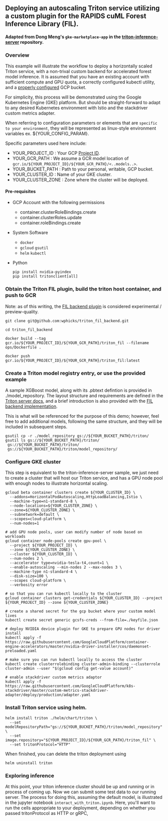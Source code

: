 ## Deploying an autoscaling Triton service utilizing a custom plugin for the RAPIDS cuML Forest Inference Library (FIL).
#### Adapted from Dong Meng's `gke-marketplace-app` in the [triton-inference-server](https://github.com/triton-inference-server/server/tree/master/deploy/gke-marketplace-app) repository. 

### Overview
This example will illustrate the workflow to deploy a horizontally scaled Triton service, with a non-trival custom
backend for accelerated forest model inference. It is assumed that you have an existing account with sufficient compute
and GPU quota, a correctly configured kubectl utility, and a [properly configured](https://github.com/rapidsai/cloud-ml-examples/blob/main/mlflow/docker_environment/DetailedConfig.md#create-a-storage-bucket-and-attach-your-service-account) GCP bucket.

For simplicity, this process will be demonstrated using the Google Kubernetes Engine (GKE) platform. But should be
straight-forward to adapt to any desired Kubernetes environment with Istio and the stackdriver custom metrics adapter.

When referring to configuration parameters or elements that are `specific to your environment`, they will be represented
as linux-style environment variables ex. ${YOUR_CONFIG_PARAM}. 

Specific parameters used here include:
- YOUR_PROJECT_ID     : Your GCP [Project ID](https://support.google.com/googleapi/answer/7014113?hl=en).
- YOUR_GCR_PATH       : We assume a GCR model location of `gcr.io/${YOUR_PROJECT_ID}/${YOUR_GCR_PATH}/<..models..>`.
- YOUR_BUCKET_PATH    : Path to your personal, writable, GCP bucket.
- YOUR_CLUSTER_ID     : Name of your GKE cluster.
- YOUR_CLUSTER_ZONE   : Zone where the cluster will be deployed.

#### Pre-requisites
- GCP Account with the following permissions
    - container.clusterRoleBindings.create
    - container.clusterRoles.update
    - container.roleBindings.create

- System Software
    - `docker`
    - `gcloud` `gsutil`
    - `helm` `kubectl`
  
- Python
  ```shell
  pip install nvidia-pyindex
  pip install tritonclient[all]
  ```
### Obtain the Triton FIL plugin, build the triton host container, and push to GCR
Note: as of this writing, the [FIL backend plugin](https://github.com/wphicks/triton_fil_backend) is considered 
experimental / preview-quality.
```shell
git clone git@github.com:wphicks/triton_fil_backend.git

cd triton_fil_backend

docker build --tag gcr.io/${YOUR_PROJECT_ID}/${YOUR_GCR_PATH}/triton_fil --filename ops/Dockerfile .

docker push gcr.io/${YOUR_PROJECT_ID}/${YOUR_GCR_PATH}/triton_fil:latest
```

### Create a Triton model registry entry, or use the provided example
A sample XGBoost model, along with its .pbtext defintion is provided in ./model_repository. The layout structure and
requirements are defined in the [Triton server docs](https://github.com/triton-inference-server/server/blob/master/docs/model_configuration.md),
and a brief introduction is also provided with the [FIL backend implementation](https://github.com/wphicks/triton_fil_backend#triton-inference-server-fil-backend).

This is what will be referenced for the purpose of this demo; however, feel free to add additional models, following the
same structure, and they will be included in subsequent steps.

```shell
gsutil cp -r ./model_repository gs://${YOUR_BUCKET_PATH}/triton/
gsutil ls gs://${YOUR_BUCKET_PATH}/triton/
 gs://${YOUR_BUCKET_PATH}/triton/
 gs://${YOUR_BUCKET_PATH}/triton/model_repository/
```

### Configure GKE cluster
This step is equivalent to the triton-inference-server sample, we just need to create a cluster that will host our
Triton service, and has a GPU node pool with enough nodes to illustrate horizontal scaling.

```shell
gcloud beta container clusters create ${YOUR_CLUSTER_ID} \
  --addons=HorizontalPodAutoscaling,HttpLoadBalancing,Istio \
  --machine-type=n1-standard-8 \
  --node-locations=${YOUR_CLUSTER_ZONE} \
  --zone=${YOUR_CLUSTER_ZONE} \
  --subnetwork=default \
  --scopes=cloud-platform \
  --num-nodes=1

# add GPU node pools, user can modify number of node based on workloads
gcloud container node-pools create gpu-pool \
  --project ${YOUR_PROJECT_ID} \
  --zone ${YOUR_CLUSTER_ZONE} \
  --cluster ${YOUR_CLUSTER_ID} \
  --num-nodes 2 \
  --accelerator type=nvidia-tesla-t4,count=1 \
  --enable-autoscaling --min-nodes 2 --max-nodes 3 \
  --machine-type n1-standard-4 \
  --disk-size=100 \
  --scopes cloud-platform \
  --verbosity error

# so that you can run kubectl locally to the cluster
gcloud container clusters get-credentials ${YOUR_CLUSTER_ID} --project ${YOUR_PROJECT_ID} --zone ${YOUR_CLUSTER_ZONE}  

# create a shared secret for the gcp bucket where your custom model lives
kubectl create secret generic gcsfs-creds --from-file=./keyfile.json

# deploy NVIDIA device plugin for GKE to prepare GPU nodes for driver install
kubectl apply -f https://raw.githubusercontent.com/GoogleCloudPlatform/container-engine-accelerators/master/nvidia-driver-installer/cos/daemonset-preloaded.yaml

# make sure you can run kubectl locally to access the cluster
kubectl create clusterrolebinding cluster-admin-binding --clusterrole cluster-admin --user "$(gcloud config get-value account)"

# enable stackdriver custom metrics adaptor
kubectl apply -f https://raw.githubusercontent.com/GoogleCloudPlatform/k8s-stackdriver/master/custom-metrics-stackdriver-adapter/deploy/production/adapter.yaml
```

### Install Triton service using helm.
```shell
helm install triton ./helm/chart/triton \
  --set modelRepositoryPath="gs://${YOUR_BUCKET_PATH}/triton/model_repository" \
  --set image.repository="${YOUR_PROJECT_ID}/${YOUR_GCR_PATH}/triton_fil" \
  --set tritonProtocol="HTTP"
```

When finished, you can delete the triton deployment using
```shell
helm uninstall triton
```

### Exploring inference
At this point, your triton inference cluster should be up and running or in process of coming up. Now we can submit some
test data to our running server. The process for doing this, assuming the default model, is illustrated in the jupyter
notebook `interact_with_triton.ipynb`. Here, you'll want to run the cells appropriate to your deployment, depending on
whether you passed tritonProtocol as HTTP or gRPC,  